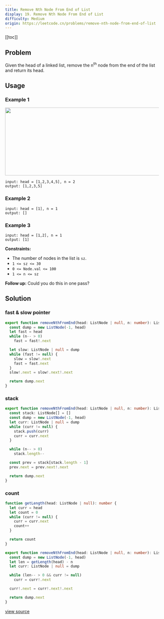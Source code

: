 ```yaml
---
title: Remove Nth Node From End of List
display: 19. Remove Nth Node From End of List
difficulty: Medium
origin: https://leetcode.cn/problems/remove-nth-node-from-end-of-list
---
```


[[toc]]

## Problem

Given the head of a linked list, remove the n<sup>th</sup> node from the end of the list and return its head.

## Usage

### Example 1

<img alt="" src="https://assets.leetcode.com/uploads/2020/10/03/remove_ex1.jpg" style="width: 542px; height: 222px;" />

```
input: head = [1,2,3,4,5], n = 2
output: [1,2,3,5]
```

### Example 2

```
input: head = [1], n = 1
output: []
```

### Example 3

```
input: head = [1,2], n = 1
output: [1]
```


**Constraints:**

- The number of nodes in the list is <code>sz</code>.
- <code>1 &lt;= sz &lt;= 30</code>
- <code>0 &lt;= Node.val &lt;= 100</code>
- <code>1 &lt;= n &lt;= sz</code>


**Follow up:** Could you do this in one pass?


## Solution

### fast & slow pointer

```ts
export function removeNthFromEnd(head: ListNode | null, n: number): ListNode | null {
  const dump = new ListNode(-1, head)
  let fast = head
  while (n-- > 0)
    fast = fast!.next

  let slow: ListNode | null = dump
  while (fast != null) {
    slow = slow!.next
    fast = fast.next
  }
  slow!.next = slow!.next!.next

  return dump.next
}
```

### stack

```ts
export function removeNthFromEnd(head: ListNode | null, n: number): ListNode | null {
  const stack: ListNode[] = []
  const dump = new ListNode(-1, head)
  let curr: ListNode | null = dump
  while (curr != null) {
    stack.push(curr)
    curr = curr.next
  }

  while (n-- > 0)
    stack.length--

  const prev = stack[stack.length - 1]
  prev.next = prev.next!.next

  return dump.next
}
```

### count

```ts
function getLength(head: ListNode | null): number {
  let curr = head
  let count = 0
  while (curr != null) {
    curr = curr.next
    count++
  }

  return count
}

export function removeNthFromEnd(head: ListNode | null, n: number): ListNode | null {
  const dump = new ListNode(-1, head)
  let len = getLength(head) - n
  let curr: ListNode | null = dump

  while (len-- > 0 && curr != null)
    curr = curr!.next

  curr!.next = curr!.next!.next

  return dump.next
}
```

[view source](https://leetcode.cn/problems/remove-nth-node-from-end-of-list)
